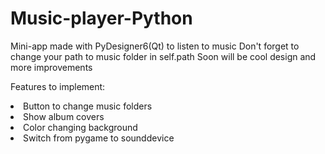 # Music-player-Python
Mini-app made with PyDesigner6(Qt) to listen to music
Don't forget to change your path to music folder in self.path
Soon will be cool design and more improvements

Features to implement:
<li>Button to change music folders</li>
<li>Show album covers</li>
<li>Color changing background</li>
<li>Switch from pygame to sounddevice</li>
